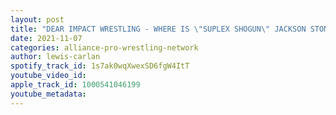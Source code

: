 ```yaml
---
layout: post
title: "DEAR IMPACT WRESTLING - WHERE IS \"SUPLEX SHOGUN\" JACKSON STONE?"
date: 2021-11-07
categories: alliance-pro-wrestling-network
author: lewis-carlan
spotify_track_id: 1s7ak0wqXwexSD6fgW4ItT
youtube_video_id: 
apple_track_id: 1000541046199
youtube_metadata: 
---
```

